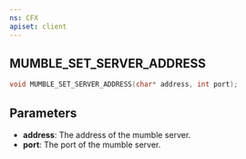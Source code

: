 ```yaml
---
ns: CFX
apiset: client
---
```

## MUMBLE_SET_SERVER_ADDRESS

```c
void MUMBLE_SET_SERVER_ADDRESS(char* address, int port);
```

## Parameters
* **address**: The address of the mumble server.
* **port**: The port of the mumble server.

